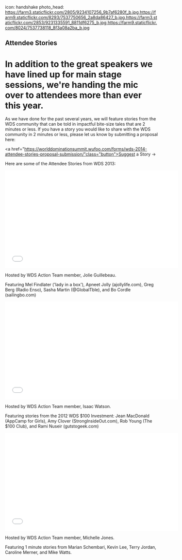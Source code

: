 icon: handshake
photo_head: https://farm3.staticflickr.com/2805/9234107256_9b7af6280f_b.jpg,https://farm9.staticflickr.com/8293/7537750656_2a8da86427_b.jpg,https://farm3.staticflickr.com/2853/9231335591_8811df6275_b.jpg,https://farm9.staticflickr.com/8024/7537738118_8f3a08a2ba_b.jpg

## Attendee Stories

# In addition to the great speakers we have lined up for main stage sessions, we're handing the mic over to attendees more than ever this year. 

<div class="zig-zags_blue"></div>

As we have done for the past several years, we will feature stories from the WDS community that can be told in impactful bite-size tales that are 2 minutes or less. If you have a story you would like to share with the WDS community in 2 minutes or less, please let us know by submitting a proposal here: 

<a href="https://worlddominationsummit.wufoo.com/forms/wds-2014-attendee-stories-proposal-submission/"class="button">Suggest a Story &rarr;</a>

<div class="line-canvas"></div>

Here are some of the Attendee Stories from WDS 2013:

<div class="line-canvas"></div>

<iframe src="//player.vimeo.com/video/70277491?title=0&amp;byline=0&amp;portrait=0&amp;color=adbf27" width="570" height="321" frameborder="0" webkitallowfullscreen mozallowfullscreen allowfullscreen></iframe>

Hosted by WDS Action Team member, Jolie Guillebeau. 

Featuring Mel Findlater ('lady in a box'), Apneet Jolly (ajollylife.com), Greg Berg (Radio Enso), Sasha Martin (@GlobalTble), and Bo Cordle (sailingbo.com)

<div class="line-canvas"></div>

<iframe src="//player.vimeo.com/video/70277492?title=0&amp;byline=0&amp;portrait=0&amp;color=adbf27" width="570" height="321" frameborder="0" webkitallowfullscreen mozallowfullscreen allowfullscreen></iframe>

Hosted by WDS Action Team member, Isaac Watson. 

Featuring stories from the 2012 WDS $100 Investment: Jean MacDonald (AppCamp for Girls), Amy Clover (StrongInsideOut.com), Rob Young (The $100 Club), and Rami Nuseir (gutstogeek.com)

<div class="line-canvas"></div>

<iframe src="//player.vimeo.com/video/70277493?title=0&amp;byline=0&amp;portrait=0&amp;color=adbf27" width="570" height="321" frameborder="0" webkitallowfullscreen mozallowfullscreen allowfullscreen></iframe>

Hosted by WDS Action Team member, Michelle Jones. 

Featuring 1 minute stories from Marian Schembari, Kevin Lee, Terry Jordan, Caroline Merner, and Mike Watts.


<div class="line-canvas"></div>

